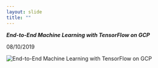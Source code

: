 ```yaml
---
layout: slide
title: ""
---
```

***End-to-End Machine Learning with TensorFlow on GCP***

08/10/2019

![End-to-End Machine Learning with TensorFlow on GCP](https://alghish.netlify.app/img/cert/End-to-End-Machine-Learnin-gwith-TensorFlow.png)
